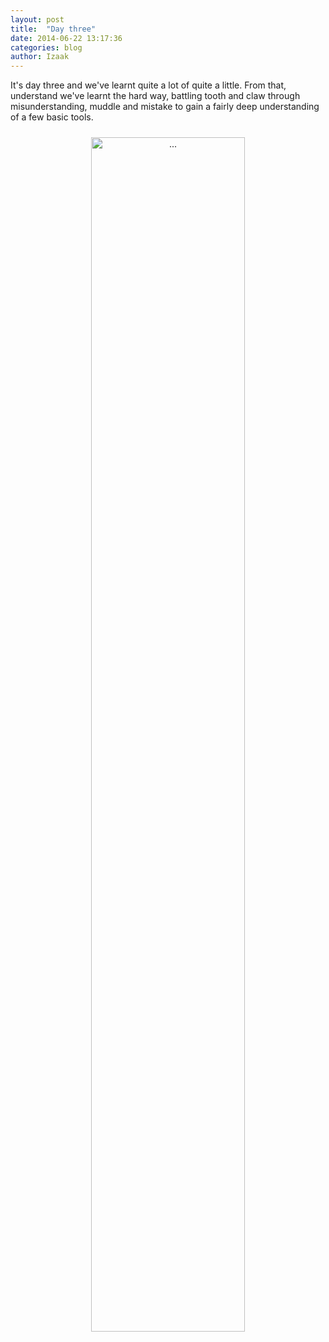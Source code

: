 ```yaml
---
layout: post
title:  "Day three"
date: 2014-06-22 13:17:36
categories: blog
author: Izaak
---
```



It's day three and we've learnt quite a lot of quite a little. From that, understand we've learnt the hard way, battling tooth and claw through misunderstanding, muddle and mistake to gain a fairly deep understanding of a few basic tools.

<center>
  <img src="http://www.mike-anderson-digital.co.uk/files/2813/6577/0639/broken-computer.jpg" alt="..." class="img-thumbnail" style="width:70%;height:auto;margin:10px 10px 30px 10px;">
</center>